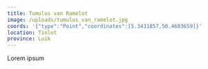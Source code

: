 ```yaml
---
title: Tumulus van Ramelot
image: /uploads/tumulus_van_ramelot.jpg
coords: '{"type":"Point","coordinates":[5.3431857,50.4603659]}'
location: Tinlot
province: Luik
---
```

Lorem ipsum